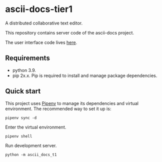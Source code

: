 # ascii-docs-tier1 #
A distributed collaborative text editor.

This repository contains server code of the ascii-docs project.

The user interface code lives [here]().

## Requirements ##

 - python 3.9.
 - pip 2x.x. Pip is required to install and manage package dependencies.

## Quick start ##

This project uses [Pipenv](https://pipenv-fork.readthedocs.io/en/latest/)
to manage its dependencies and virtual environment. 
The recommended way to set it up is:

```shell
pipenv sync -d
```

Enter the virtual environment.
```shell
pipenv shell
```

Run development server.
```shell
python -m ascii_docs_t1
```
